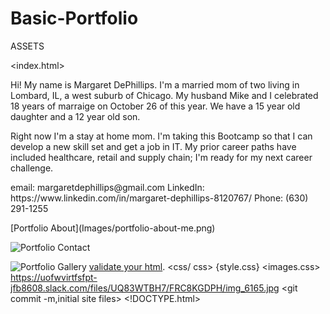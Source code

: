 # Basic-Portfolio
ASSETS
<!DOCTYPE.html>
<index.html>
<body><p>Hi! My name is Margaret DePhillips. I'm a married mom of two living in Lombard, IL, a west suburb of Chicago.  My husband Mike and I celebrated 18 years of marraige on October 26 of this year.  We have a 15 year old daughter and a 12 year old son.</p>

  <p>Right now I'm a stay at home mom.  I'm taking this Bootcamp so that I can develop a new skill set and get a job in IT. My prior career paths have included healthcare, retail and supply chain; I'm ready for my next career challenge.</p><body> 
<contact.html><p>email: margaretdephillips@gmail.com
              LinkedIn: https://www.linkedin.com/in/margaret-dephillips-8120767/
            Phone: (630) 291-1255</p>
<portfolio.html>[Portfolio About](Images/portfolio-about-me.png)

   ![Portfolio Contact](Images/portfolio-contact.png)

   ![Portfolio Gallery](Images/portfolio-gallery.png)
[validate your html](https://validator.w3.org/#validate_by_input).
<css/ css>
  {style.css}
<images.css>
    https://uofwvirtfsfpt-jfb8608.slack.com/files/UQ83WTBH7/FRC8KGDPH/img_6165.jpg
  <git add>
  <git commit -m,initial site files>
  <git push origin master><!DOCTYPE.html>
